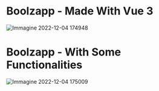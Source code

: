 # Boolzapp - Made With Vue 3
![Immagine 2022-12-04 174948](https://user-images.githubusercontent.com/113249037/205504171-941984ae-87a8-4cfe-9770-7c015e03f471.png)
# Boolzapp - With Some Functionalities
![Immagine 2022-12-04 175009](https://user-images.githubusercontent.com/113249037/205504173-3cf071c2-b532-4013-8896-76c69c5680e5.png)
